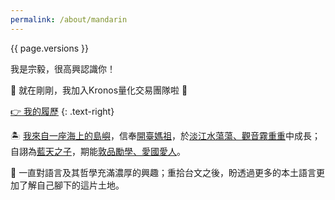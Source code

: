```yaml
---
permalink: /about/mandarin
---
```


{{ page.versions }}



我是宗毅，很高興認識你！


:rocket:
就在剛剛，我加入Kronos量化交易團隊啦 :tada:

[:point_right: 我的履歷](/about/resume.pdf)
{: .text-right}


:desert_island:
[我來自一座海上的島嶼](https://www.youtube.com/watch?v=iSDf-e7S6kw#t=1m33s)，信奉[開臺媽祖](https://www.hsinkangmazu.org.tw/)，於[淡江水蕩蕩、觀音霧重重](https://goo.gl/maps/XKhYqkKmvREDcenAA)中成長；自詡為[藍天之子](https://www.hs.ntnu.edu.tw/)，期能[敦品勵學、愛國愛人](https://www.ntu.edu.tw/)。

:musical_note: 一直對語言及其哲學充滿濃厚的興趣；重拾台文之後，盼透過更多的本土語言更加了解自己腳下的這片土地。